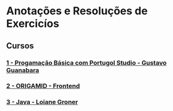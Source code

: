 # Anotações e Resoluções de Exercicíos 

## Cursos

### [1 - Progamação Básica com Portugol Studio - Gustavo Guanabara](https://github.com/lex4brao/01.CURSOS.E.ESTUDOS/tree/main/01.CURSO.DE.PROGRAMACAO.BASICA.-.ESTUDONAUTA)

### [2 - ORIGAMID - Frontend](https://github.com/lex4brao/01.CURSOS.E.ESTUDOS/blob/main/02.ORIGAMID/README.md)

### [3 - Java - Loiane Groner](https://github.com/lex4brao/01.CURSOS.E.ESTUDOS/blob/main/03.JAVA.-.LOIANE.GRONER/README.md) 
